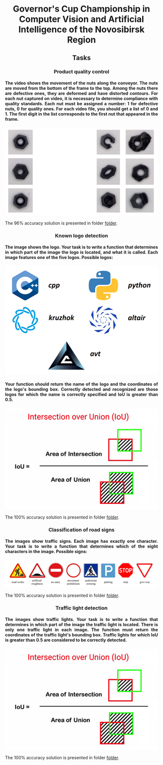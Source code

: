 <h1 align="center">Governor's Cup Championship in Computer Vision and Artificial Intelligence of the Novosibirsk Region</h1>

<h2 align="center">Tasks</h2>

<h3 align="center">Product quality control</h3>

<h4 align="justify">The video shows the movement of the nuts along the conveyor. The nuts are moved from the bottom of the frame to the top. Among the nuts there are defective ones, they are deformed and have distorted contours. For each nut captured on video, it is necessary to determine compliance with quality standards. Each nut must be assigned a number: 1 for defective nuts, 0 for quality ones. For each video file, you should get a list of 0 and 1. The first digit in the list corresponds to the first nut that appeared in the frame.</h4>

<div style="text-align: center;"><img src="https://github.com/EgorAndrik/avt-Computer-Vision-Championship/blob/main/ForREADME/263394779-929e99b8-ec18-4d43-8519-d873d24eaaf1.png"></div>

The 96% accuracy solution is presented in folder [folder](Product_quality_control).

<h3 align="center">Known logo detection</h3>

<h4 align="justify">The image shows the logo. Your task is to write a function that determines in which part of the image the logo is located, and what it is called. Each image features one of the five logos. Possible logos:</h4>
<div style="text-align: center;"><img src="https://github.com/EgorAndrik/avt-Computer-Vision-Championship/blob/main/ForREADME/logos.png"></div>

<h4 align="justify">Your function should return the name of the logo and the coordinates of the logo's bounding box. Correctly detected and recognized are those logos for which the name is correctly specified and IoU is greater than 0.5.</h4>
<div style="text-align: center;"><img src="https://github.com/EgorAndrik/avt-Computer-Vision-Championship/blob/main/ForREADME/263394831-b9b194c3-671a-4301-ba72-4e4275cd3076.png"></div>

The 100% accuracy solution is presented in folder [folder](Logo_detection).

<h3 align="center">Classification of road signs</h3>

<h4 align="justify">The images show traffic signs. Each image has exactly one character. Your task is to write a function that determines which of the eight characters in the image. Possible signs:</h4>
<div style="text-align: center;"><img src="https://github.com/EgorAndrik/avt-Computer-Vision-Championship/blob/main/ForREADME/263394894-1b3e597d-35ff-4104-9acb-b0c2f2c2bdae.png"></div>

The 100% accuracy solution is presented in folder [folder](Classification_of_road_signs).

<h3 align="center">Traffic light detection</h3>

<h4 align="justify">The images show traffic lights. Your task is to write a function that determines in which part of the image the traffic light is located. There is only one traffic light in each image. The function must return the coordinates of the traffic light's bounding box. Traffic lights for which IoU is greater than 0.5 are considered to be correctly detected.</h4>

<div style="text-align: center;"><img src="https://github.com/EgorAndrik/avt-Computer-Vision-Championship/blob/main/ForREADME/263394831-b9b194c3-671a-4301-ba72-4e4275cd3076.png"></div>

The 100% accuracy solution is presented in folder [folder](Traffic_light_detection).
